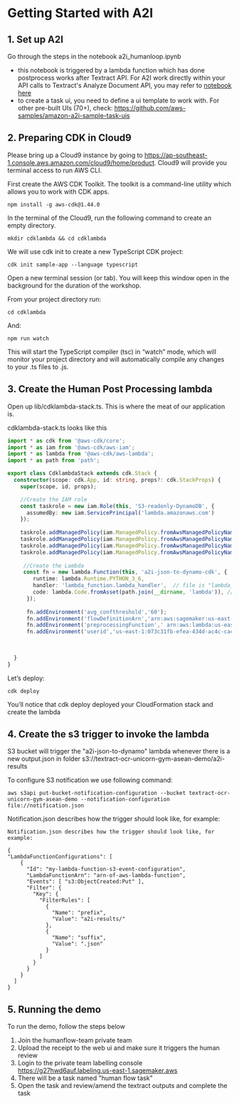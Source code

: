 # Getting Started with A2I

## 1. Set up A2I



Go through the steps in the notebook a2i_humanloop.ipynb 

+ this notebook is triggered by a lambda function which has done postprocess works after Textract API. For A2I work directly within your API calls to Textract's Analyze Document API, you may refer to [notebook here](https://github.com/aws-samples/amazon-a2i-sample-jupyter-notebooks/blob/master/Amazon%20Augmented%20AI%20(A2I)%20and%20Textract%20AnalyzeDocument.ipynb)
+ to create a task ui, you need to define a ui template to work with. For other pre-built UIs (70+), check: https://github.com/aws-samples/amazon-a2i-sample-task-uis




## 2. Preparing CDK in Cloud9

Please bring up a Cloud9 instance by going to https://ap-southeast-1.console.aws.amazon.com/cloud9/home/product. Cloud9 will provide you terminal access to run AWS CLI.

First create the AWS CDK Toolkit. The toolkit is a command-line utility which allows you to work with CDK apps.

```
npm install -g aws-cdk@1.44.0

```

In the terminal of the Cloud9, run the following command to create an empty directory.

```
mkdir cdklambda && cd cdklambda

```

We will use cdk init to create a new TypeScript CDK project:

```
cdk init sample-app --language typescript

```

Open a new terminal session (or tab). You will keep this window open in the background for the duration of the workshop.

From your project directory run:

```
cd cdklambda

```

And:

```
npm run watch

```

This will start the TypeScript compiler (tsc) in “watch” mode, which will monitor your project directory and will automatically compile any changes to your .ts files to .js.

## 3. Create the Human Post Processing lambda

Open up lib/cdklambda-stack.ts. This is where the meat of our application is.

cdklambda-stack.ts looks like this

```ts
import * as cdk from '@aws-cdk/core';
import * as iam from '@aws-cdk/aws-iam';
import * as lambda from '@aws-cdk/aws-lambda';
import * as path from 'path';

export class CdklambdaStack extends cdk.Stack {
  constructor(scope: cdk.App, id: string, props?: cdk.StackProps) {
    super(scope, id, props);

    //Create the IAM role
    const taskrole = new iam.Role(this, 'S3-readonly-DynamoDB', {
      assumedBy: new iam.ServicePrincipal('lambda.amazonaws.com')
    });
    
    taskrole.addManagedPolicy(iam.ManagedPolicy.fromAwsManagedPolicyName('service-role/AWSIoTDataAccess'));
    taskrole.addManagedPolicy(iam.ManagedPolicy.fromAwsManagedPolicyName('service-role/AmazonS3ReadOnlyAccess'));
    taskrole.addManagedPolicy(iam.ManagedPolicy.fromAwsManagedPolicyName('service-role/AmazonDynamoDBFullAccess'));
    taskrole.addManagedPolicy(iam.ManagedPolicy.fromAwsManagedPolicyName('service-role/CloudWatchFullAccess'));
    
     //Create the Lambda
     const fn = new lambda.Function(this, 'a2i-json-to-dynamo-cdk', {
        runtime: lambda.Runtime.PYTHON_3_6,
        handler: 'lambda_function.lambda_handler',  // file is "lambda_function", function is "lambda_handler"
        code: lambda.Code.fromAsset(path.join(__dirname, 'lambda')), // code loaded from "lambda" directory
      });
      
      fn.addEnvironment('avg_confthreshold','60');
      fn.addEnvironment('flowDefinitionArn','arn:aws:sagemaker:us-east-1:077546553367:flow-definition/yuan-textract-demo-cd65cc50-2630-40b6-8664-e6f13e029f29');
      fn.addEnvironment('preprocessingFunction',' arn:aws:lambda:us-east-1:077546553367:function:PreProcessImage:$LATEST');
      fn.addEnvironment('userid','us-east-1:073c31fb-efea-434d-ac4c-caccbce7d42a');

    
    
  }
}

```

Let’s deploy:

```
cdk deploy

```

You’ll notice that cdk deploy deployed your CloudFormation stack and create the lambda



## 4. Create the s3 trigger to invoke the lambda

S3 bucket will trigger the "a2i-json-to-dynamo" lambda whenever there is a new output.json in folder s3://textract-ocr-unicorn-gym-asean-demo/a2i-results

To configure S3 notification we use following command:

```
aws s3api put-bucket-notification-configuration --bucket textract-ocr-unicorn-gym-asean-demo --notification-configuration file://notification.json

```

Notification.json describes how the trigger should look like, for example:

```
Notification.json describes how the trigger should look like, for example:

{
"LambdaFunctionConfigurations": [
    {
      "Id": "my-lambda-function-s3-event-configuration",
      "LambdaFunctionArn": "arn-of-aws-lambda-function",
      "Events": [ "s3:ObjectCreated:Put" ],
      "Filter": {
        "Key": {
          "FilterRules": [
            {
              "Name": "prefix",
              "Value": "a2i-results/"
            },
            {
              "Name": "suffix",
              "Value": ".json"
            }
          ]
        }
      }
    }
  ]
}

```


## 5. Running the demo

To run the demo, follow the steps below

1) Join the humanflow-team private team
2) Upload the receipt to the web ui and make sure it triggers the human review
3) Login to the private team labelling console https://g27hwd6auf.labeling.us-east-1.sagemaker.aws
4) There will be a task named "human flow task"
5) Open the task and review/amend the textract outputs and complete the task
